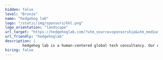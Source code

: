 ```yaml
---
hidden: false
level: "Bronze"
name: "hedgehog lab"
logo: "/static/img/sponsors/hhl.png"
logo_orientation: "landscape"
url_target: "https://hedgehoglab.com/?utm_source=sponsorship&utm_medium=banner&utm_campaign=djangocon_23"
url_friendly: "hedgehoglab"
description: |
        hedgehog lab is a human-centered global tech consultancy. Our experts in UXR, UI/UX, engineering, cloud, & data science work with our partners to deliver custom app development and digital transformation services. With 15+ years experience, our team have worked for industry leaders including AJ Bell, Deliveroo and Tesco Bank. Our labs are located in Newcastle Upon Tyne, York, Boston and Sofia
hiring: false
---
```

